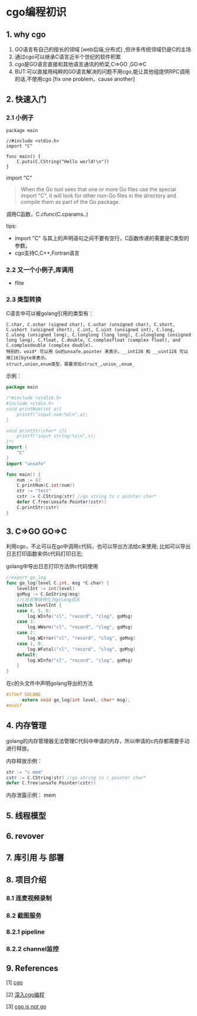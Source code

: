 # cgo编程初识

## 1. why cgo

1. GO语言有自己的擅长的领域 [web后端,分布式] ,但许多传统领域仍是C的主场
1. 通过cgo可以继承C语言近半个世纪的软件积累
1. cgo是GO语言直接和其他语言通讯的桥梁,C=>GO ,GO=>C
1. BUT:可以直接用纯粹的GO语言解决的问题不用cgo,能让其他组提供RPC调用的话,不使用cgo [fix one problem，cause another]

## 2. 快速入门
### 2.1 小例子
``` golang
package main

//#include <stdio.h>
import "C"

func main() {
	C.puts(C.CString("Hello world!\n"))
}
```

import "C" 

> When the Go tool sees that one or more Go files use the special import "C", it will look for other non-Go files in the directory and compile them as part of the Go package.

调用C函数，C.cfunc(C.cparams..)

tips:

* import "C"  与其上的声明语句之间不要有空行，C函数传递的需要是C类型的参数。
* cgo支持C,C++,Fortran语言

### 2.2 又一个小例子,库调用
 * flite

### 2.3 类型转换
C语言中可以被golang引用的类型有：
```
C.char, C.schar (signed char), C.uchar (unsigned char), C.short, C.ushort (unsigned short), C.int, C.uint (unsigned int), C.long, C.ulong (unsigned long), C.longlong (long long), C.ulonglong (unsigned long long), C.float, C.double, C.complexfloat (complex float), and C.complexdouble (complex double).
特别的，void* 可以用 Go的unsafe.pointer 来表示，__int128 和 __uint128 可以用[16]byte来表示。
struct,union,enum类型，需要添加struct_,union_,enum_
```
示例：
``` go
package main

/*#include <stdlib.h>
#include <stdio.h>
void printNum(int a){
	printf("input num:%d\n",a);
}

void printStr(char* c){
	printf("input string:%s\n",c);
}*/
import (
	"C"
)
import "unsafe"

func main() {
	num := 42
	C.printNum(C.int(num))
	str := "test"
	cstr := C.CString(str) //go string to c pointer char*
	defer C.free(unsafe.Pointer(cstr))
	C.printStr(cstr)
}

```

## 3. C=>GO GO=>C
利用cgo，不止可以在go中调用c代码，也可以导出方法给c来使用;
比如可以导出日志打印函数来供c代码打印日志;

golang中导出日志打印方法供c代码使用

``` go
//export go_log
func go_log(level C.int, msg *C.char) {
	levelInt := int(level)
	goMsg := C.GoString(msg)
	//c日志等级转化为golang日志
	switch levelInt {
	case 4, 5, 6:
		log.WInfo("cl", "record", "clog", goMsg)
	case 3:
		log.WWarn("cl", "record", "clog", goMsg)
	case 2:
		log.WError("cl", "record", "clog", goMsg)
	case 1, 0:
		log.WFatal("cl", "record", "clog", goMsg)
	default:
		log.WInfo("cl", "record", "clog", goMsg)
	}
}
```

在c的头文件中声明golang导出的方法

```c
#ifdef GOLANG
      extern void go_log(int level, char* msg);
#endif
```

## 4. 内存管理

golang的内存管理器无法管理C代码中申请的内存，所以申请的c内存都需要手动进行释放。

内存释放示例：
``` go
str := "c mem"
cstr := C.CString(str) //go string to c pointer char*
defer C.free(unsafe.Pointer(cstr))
```

内存泄露示例：
mem

## 5. 线程模型

## 6. revover

## 7. 库引用 与 部署

## 8. 项目介绍
### 8.1 连麦视频录制
### 8.2 截图服务
### 8.2.1 pipeline
### 8.2.2 channel监控

## 9. References

[1]  [cgo](https://golang.org/cmd/cgo/)

[2]  [深入cgo编程](https://github.com/chai2010/gopherchina2018-cgo-talk)

[3]  [cgo is not go](https://dave.cheney.net/2016/01/18/cgo-is-not-go)
